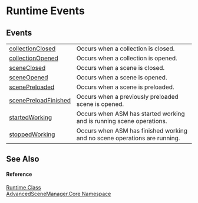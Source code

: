 # Runtime Events




## Events
<table>
<tr>
<td><a href="E_AdvancedSceneManager_Core_Runtime_collectionClosed.md">collectionClosed</a></td>
<td>Occurs when a collection is closed.</td></tr>
<tr>
<td><a href="E_AdvancedSceneManager_Core_Runtime_collectionOpened.md">collectionOpened</a></td>
<td>Occurs when a collection is opened.</td></tr>
<tr>
<td><a href="E_AdvancedSceneManager_Core_Runtime_sceneClosed.md">sceneClosed</a></td>
<td>Occurs when a scene is closed.</td></tr>
<tr>
<td><a href="E_AdvancedSceneManager_Core_Runtime_sceneOpened.md">sceneOpened</a></td>
<td>Occurs when a scene is opened.</td></tr>
<tr>
<td><a href="E_AdvancedSceneManager_Core_Runtime_scenePreloaded.md">scenePreloaded</a></td>
<td>Occurs when a scene is preloaded.</td></tr>
<tr>
<td><a href="E_AdvancedSceneManager_Core_Runtime_scenePreloadFinished.md">scenePreloadFinished</a></td>
<td>Occurs when a previously preloaded scene is opened.</td></tr>
<tr>
<td><a href="E_AdvancedSceneManager_Core_Runtime_startedWorking.md">startedWorking</a></td>
<td>Occurs when ASM has started working and is running scene operations.</td></tr>
<tr>
<td><a href="E_AdvancedSceneManager_Core_Runtime_stoppedWorking.md">stoppedWorking</a></td>
<td>Occurs when ASM has finished working and no scene operations are running.</td></tr>
</table>

## See Also


#### Reference
<a href="T_AdvancedSceneManager_Core_Runtime.md">Runtime Class</a>  
<a href="N_AdvancedSceneManager_Core.md">AdvancedSceneManager.Core Namespace</a>  
